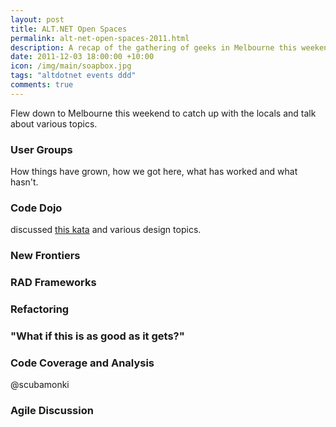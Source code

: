 ```yaml
--- 
layout: post
title: ALT.NET Open Spaces
permalink: alt-net-open-spaces-2011.html
description: A recap of the gathering of geeks in Melbourne this weekend.
date: 2011-12-03 18:00:00 +10:00
icon: /img/main/soapbox.jpg
tags: "altdotnet events ddd"
comments: true
---
```


Flew down to Melbourne this weekend to catch up with the locals and talk about various topics.

### User Groups

How things have grown, how we got here, what has worked and what hasn't.

### Code Dojo

discussed [this kata](http://codekata.pragprog.com/2007/01/kata_fourteen_t.html) and various design topics.

### New Frontiers

### RAD Frameworks

### Refactoring

### "What if this is as good as it gets?"

### Code Coverage and Analysis

@scubamonki

### Agile Discussion